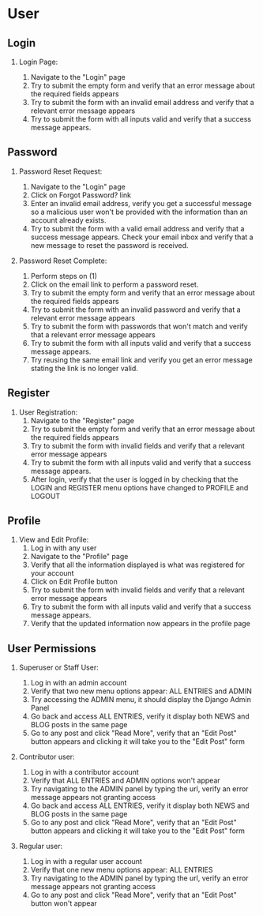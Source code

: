 # User

## Login

1. Login Page:

   1. Navigate to the "Login" page
   2. Try to submit the empty form and verify that an error message about the required fields appears
   3. Try to submit the form with an invalid email address and verify that a relevant error message appears
   4. Try to submit the form with all inputs valid and verify that a success message appears.

## Password

1. Password Reset Request:

   1. Navigate to the "Login" page
   2. Click on Forgot Password? link
   3. Enter an invalid email address, verify you get a successful message so a malicious user won't be provided with the information than an account already exists.
   4. Try to submit the form with a valid email address and verify that a success message appears. Check your email inbox and verify that a new message to reset the password is received.

2. Password Reset Complete:
   1. Perform steps on (1)
   2. Click on the email link to perform a password reset.
   3. Try to submit the empty form and verify that an error message about the required fields appears
   4. Try to submit the form with an invalid password and verify that a relevant error message appears
   5. Try to submit the form with passwords that won't match and verify that a relevant error message appears
   6. Try to submit the form with all inputs valid and verify that a success message appears.
   7. Try reusing the same email link and verify you get an error message stating the link is no longer valid.

## Register

1. User Registration:
   1. Navigate to the "Register" page
   2. Try to submit the empty form and verify that an error message about the required fields appears
   3. Try to submit the form with invalid fields and verify that a relevant error message appears
   4. Try to submit the form with all inputs valid and verify that a success message appears.
   5. After login, verify that the user is logged in by checking that the LOGIN and REGISTER menu options have changed to PROFILE and LOGOUT

## Profile

1. View and Edit Profile:
   1. Log in with any user
   2. Navigate to the "Profile" page
   3. Verify that all the information displayed is what was registered for your account
   4. Click on Edit Profile button
   5. Try to submit the form with invalid fields and verify that a relevant error message appears
   6. Try to submit the form with all inputs valid and verify that a success message appears.
   7. Verify that the updated information now appears in the profile page

## User Permissions

1. Superuser or Staff User:

   1. Log in with an admin account
   2. Verify that two new menu options appear: ALL ENTRIES and ADMIN
   3. Try accessing the ADMIN menu, it should display the Django Admin Panel
   4. Go back and access ALL ENTRIES, verify it display both NEWS and BLOG posts in the same page
   5. Go to any post and click "Read More", verify that an "Edit Post" button appears and clicking it will take you to the "Edit Post" form

2. Contributor user:

   1. Log in with a contributor account
   2. Verify that ALL ENTRIES and ADMIN options won't appear
   3. Try navigating to the ADMIN panel by typing the url, verify an error message appears not granting access
   4. Go back and access ALL ENTRIES, verify it display both NEWS and BLOG posts in the same page
   5. Go to any post and click "Read More", verify that an "Edit Post" button appears and clicking it will take you to the "Edit Post" form

3. Regular user:
   1. Log in with a regular user account
   2. Verify that one new menu options appear: ALL ENTRIES
   3. Try navigating to the ADMIN panel by typing the url, verify an error message appears not granting access
   4. Go to any post and click "Read More", verify that an "Edit Post" button won't appear
